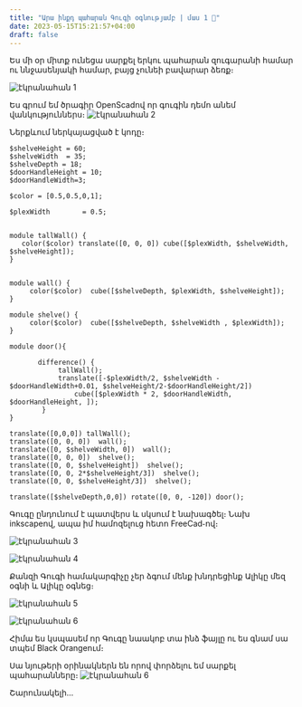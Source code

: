 ```yaml
---
title: "Արա ինքդ պահարան Գուգի օգնությամբ | մաս 1 🤌"
date: 2023-05-15T15:21:57+04:00
draft: false
---
```


Ես մի օր միտք ունեցա սարքել երկու պահարան զուգարանի համար ու ննջասենյակի համար, բայց չունեի բավարար ձեռք։


![էկրանահան 1](/images/պահարաններ/2023-05-16_18-40_1.png)

Ես գրում եմ ծրագիր OpenScadով որ գուգին դեմո անեմ վանկություններս։
![էկրանահան 2](/images/պահարաններ/2023-05-16_18-43.png)

Ներքևում ներկայացված է կոդը։

```openscad
$shelveHeight = 60;
$shelveWidth  = 35;
$shelveDepth = 18;
$doorHandleHeight = 10;
$doorHandleWidth=3;

$color = [0.5,0.5,0,1];

$plexWidth        = 0.5;


module tallWall() {
   color($color) translate([0, 0, 0]) cube([$plexWidth, $shelveWidth, $shelveHeight]);
}


module wall() {
     color($color)  cube([$shelveDepth, $plexWidth, $shelveHeight]);
}

module shelve() {
     color($color)  cube([$shelveDepth, $shelveWidth , $plexWidth]);
}

module door(){
   
       difference() {
            tallWall();
            translate([-$plexWidth/2, $shelveWidth - $doorHandleWidth+0.01, $shelveHeight/2-$doorHandleHeight/2]) 
                cube([$plexWidth * 2, $doorHandleWidth, $doorHandleHeight, ]);
        }
}

translate([0,0,0]) tallWall();
translate([0, 0, 0])  wall();
translate([0, $shelveWidth, 0])  wall();
translate([0, 0, 0])  shelve();
translate([0, 0, $shelveHeight])  shelve();
translate([0, 0, 2*$shelveHeight/3])  shelve();
translate([0, 0, $shelveHeight/3])  shelve();

translate([$shelveDepth,0,0]) rotate([0, 0, -120]) door();
```

Գուգը ընդունում է պատվերս և սկսում է նախագծել։ Նախ inkscapeով, ապա իմ համոզելուց հետո FreeCad֊ով։

![էկրանահան 3](/images/պահարաններ/2023-05-16_18-48.png)

![էկրանահան 4](/images/պահարաններ/2023-05-16_18-49.png)


Քանզի Գուգի համակարգիչը չեր ձգում մենք խնդրեցինք Ալիկը մեզ օգնի և Ալիկը օգնեց։

![էկրանահան 5](/images/պահարաններ/5dbb5b2d_20230404_162019823_ea8f..jpg)

![էկրանահան 6](/images/պահարաններ/91145898_20230404_162019841_ee85..jpg)

Հիմա ես կսպասեմ որ Գուգը նաակոբ տա ինձ ֆայլը ու ես գնամ սա տպեմ Black Orangeում։ 

Սա նյութերի օրինակներն են որով փորձելու եմ սարքել պահարանները։
![էկրանահան 6](/images/պահարաններ/photo_2023-05-16_18-58-33.jpg)

Շարունակելի․․․